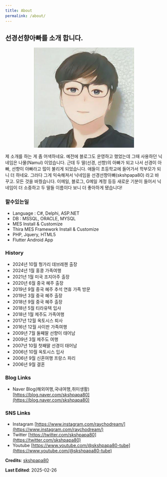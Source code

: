 ```yaml
---
title: About
permalink: /about/
---
```


## 선경선향아빠를 소개 합니다.

<p align="center"><a href="/assets/images/7044816.jpg" id="open-image"><img src="/assets/images/7044816.jpg"/></a></p>

제 소개를 하는 게 좀 어색하네요.
예전에 블로그도 운영하고 했었는데 그때 사용하던 닉네임은 나물(Namul) 이었습니다. 근데 두 딸(선경, 선향)의 아빠가 되고 나서 선경이 아빠, 선향이 아빠라고 많이 불리게 되었습니다. 애들이 초등학교에 들어가서 학부모가 되니 더 하네요. 그러다 그게 익숙해져서 닉네임을 선경선향아빠(skshpapa80) 라고 바꾸고. 모든 것을 바꿨습니다. 이메일, 블로그, G메일 계정 등등 새로운 기분이 들어서 닉네임이 더 소중하고 두 딸들 이름이다 보니 더 좋아하게 됐습니다!

### 할수있는일

* Language : C#, Delphi, ASP.NET
* DB : MSSQL, ORACLE, MYSQL
* MES Install & Customize
* Thira MES Framework Install & Customize
* PHP, Jquery, HTML5
* Flutter Android App

### History

* 2024년 10월 헝가리 데브레첸 출장
* 2024년 1월 홍콩 가족여행
* 2021년 1월 미국 조지아주 출장
* 2020년 6월 중국 혜주 출장
* 2019년 9월 중국 혜주 추석 연휴 가족 방문
* 2019년 3월 중국 혜주 출장
* 2018년 9월 중국 혜주 출장
* 2018년 5월 티라유텍 입사
* 2018년 1월 제주도 가족여행
* 2017년 12월 옥토시스 퇴사
* 2016년 12월 사이판 가족여행
* 2009년 7월 둘째딸 선향이 태어남
* 2009년 3월 제주도 여행
* 2007년 10월 첫째딸 선경이 태어남
* 2006년 10월 옥토시스 입사
* 2006년 9월 신혼여행 프랑스 파리
* 2006년 9월 결혼
				
### Blog Links

* Naver Blog(해외여행,국내여행,취미생활) [https://blog.naver.com/skshpapa80](https://blog.naver.com/skshpapa80)

### SNS Links

* Instagram  [https://www.instagram.com/raychodream/](https://www.instagram.com/raychodream/)
* Twitter  [https://twitter.com/skshpapa80](https://twitter.com/skshpapa80)
* Youtube [https://www.youtube.com/@skshpapa80-tube](https://www.youtube.com/@skshpapa80-tube)

**Credits**: [skshpapa80](https://github.com/skshpapa80/)

**Last Edited**: 2025-02-26
